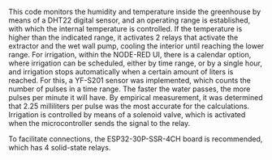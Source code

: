 This code monitors the humidity and temperature inside the greenhouse by means of a DHT22 digital sensor, and an operating range is established, with which the internal temperature is controlled. 
If the temperature is higher than the indicated range, it activates 2 relays that activate the extractor and the wet wall pump, cooling the interior until reaching the lower range.
For irrigation, within the NODE-RED UI, there is a calendar option, where irrigation can be scheduled, either by time range, or by a single hour, and irrigation stops automatically
when a certain amount of liters is reached. For this, a YF-S201 sensor was implemented, which counts the number of pulses in a time range. The faster the water passes, the more pulses 
per minute it will have. By empirical measurement, it was determined that 2.25 milliliters per pulse was the most accurate for the calculations. Irrigation is controlled by means of a
solenoid valve, which is activated when the microcontroller sends the signal to the relay.

To facilitate connections, the ESP32-30P-SSR-4CH board is recommended, which has 4 solid-state relays.
